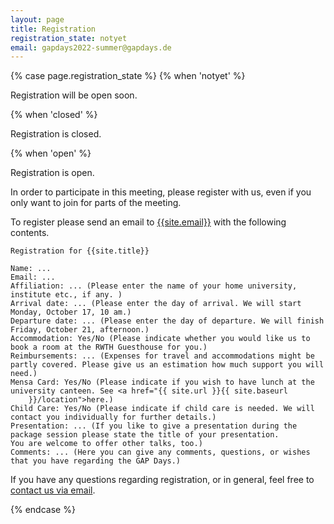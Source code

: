```yaml
---
layout: page
title: Registration
registration_state: notyet
email: gapdays2022-summer@gapdays.de
---
```


{% case page.registration_state %}
{% when 'notyet' %}
<p class="message">Registration will be open soon.</p>

{% when 'closed' %}
<p class="message">Registration is closed.</p>

{% when 'open' %}
<p class="message">Registration is open.</p>

In order to participate in this meeting, please register with us, even if you only want to join for parts of the meeting.

To register please send an email to [{{site.email}}](mailto:{{site.email}}) with the following contents.
```
Registration for {{site.title}}

Name: ...
Email: ...
Affiliation: ... (Please enter the name of your home university, institute etc., if any. )
Arrival date: ... (Please enter the day of arrival. We will start Monday, October 17, 10 am.)
Departure date: ... (Please enter the day of departure. We will finish Friday, October 21, afternoon.)
Accommodation: Yes/No (Please indicate whether you would like us to book a room at the RWTH Guesthouse for you.)
Reimbursements: ... (Expenses for travel and accommodations might be partly covered. Please give us an estimation how much support you will need.)
Mensa Card: Yes/No (Please indicate if you wish to have lunch at the university canteen. See <a href="{{ site.url }}{{ site.baseurl
    }}/location">here.)
Child Care: Yes/No (Please indicate if child care is needed. We will contact you individually for further details.)
Presentation: ... (If you like to give a presentation during the package session please state the title of your presentation.
You are welcome to offer other talks, too.)
Comments: ... (Here you can give any comments, questions, or wishes that you have regarding the GAP Days.)
```

<p>
If you have any questions
regarding registration, or in general, feel free to
<a href="mailto:{{site.email}}">contact us via email</a>.
</p>
{% endcase %}
